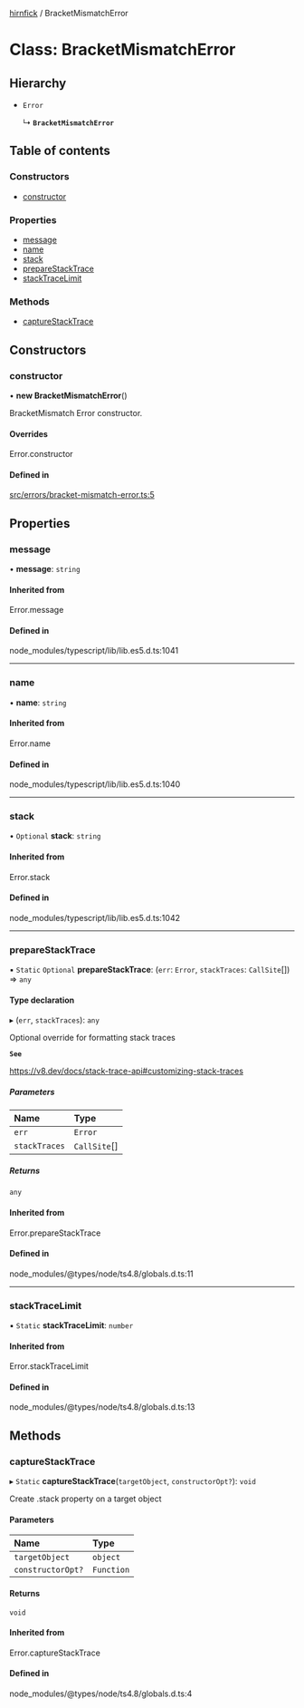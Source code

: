 [hirnfick](../API.md) / BracketMismatchError

# Class: BracketMismatchError

## Hierarchy

- `Error`

  ↳ **`BracketMismatchError`**

## Table of contents

### Constructors

- [constructor](BracketMismatchError.md#constructor)

### Properties

- [message](BracketMismatchError.md#message)
- [name](BracketMismatchError.md#name)
- [stack](BracketMismatchError.md#stack)
- [prepareStackTrace](BracketMismatchError.md#preparestacktrace)
- [stackTraceLimit](BracketMismatchError.md#stacktracelimit)

### Methods

- [captureStackTrace](BracketMismatchError.md#capturestacktrace)

## Constructors

### constructor

• **new BracketMismatchError**()

BracketMismatch Error constructor.

#### Overrides

Error.constructor

#### Defined in

[src/errors/bracket-mismatch-error.ts:5](https://github.com/synthetic-borealis/hirnfick/blob/742efe0/src/errors/bracket-mismatch-error.ts#L5)

## Properties

### message

• **message**: `string`

#### Inherited from

Error.message

#### Defined in

node_modules/typescript/lib/lib.es5.d.ts:1041

___

### name

• **name**: `string`

#### Inherited from

Error.name

#### Defined in

node_modules/typescript/lib/lib.es5.d.ts:1040

___

### stack

• `Optional` **stack**: `string`

#### Inherited from

Error.stack

#### Defined in

node_modules/typescript/lib/lib.es5.d.ts:1042

___

### prepareStackTrace

▪ `Static` `Optional` **prepareStackTrace**: (`err`: `Error`, `stackTraces`: `CallSite`[]) => `any`

#### Type declaration

▸ (`err`, `stackTraces`): `any`

Optional override for formatting stack traces

**`See`**

https://v8.dev/docs/stack-trace-api#customizing-stack-traces

##### Parameters

| Name | Type |
| :------ | :------ |
| `err` | `Error` |
| `stackTraces` | `CallSite`[] |

##### Returns

`any`

#### Inherited from

Error.prepareStackTrace

#### Defined in

node_modules/@types/node/ts4.8/globals.d.ts:11

___

### stackTraceLimit

▪ `Static` **stackTraceLimit**: `number`

#### Inherited from

Error.stackTraceLimit

#### Defined in

node_modules/@types/node/ts4.8/globals.d.ts:13

## Methods

### captureStackTrace

▸ `Static` **captureStackTrace**(`targetObject`, `constructorOpt?`): `void`

Create .stack property on a target object

#### Parameters

| Name | Type |
| :------ | :------ |
| `targetObject` | `object` |
| `constructorOpt?` | `Function` |

#### Returns

`void`

#### Inherited from

Error.captureStackTrace

#### Defined in

node_modules/@types/node/ts4.8/globals.d.ts:4

